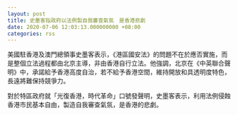 ```yaml
---
layout: post
title: 史墨客指政府以法例製自我審查氣氛　是香港悲劇
date: 2020-07-06 12:03:13.000000000 +08:00
categories: rss
---
```


美國駐香港及澳門總領事史墨客表示，《港區國安法》的問題不在於應否實施，而是整個立法過程都由北京主導，非由香港自行立法。他強調，北京在《中英聯合聲明》中，承諾給予香港高度自治，若不給予香港空間，維持開放和具透明度特色，長遠將難保持競爭力。

對於特區政府就「光復香港，時代革命」口號發聲明，史墨客表示，利用法例侵蝕香港市民基本自由，製造自我審查氣氛，是香港的悲劇。
